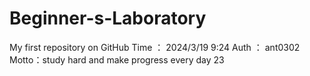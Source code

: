 # Beginner-s-Laboratory
My first repository on GitHub   Time ： 2024/3/19 9:24    Auth ： ant0302    Motto：study hard and make progress every day 23

